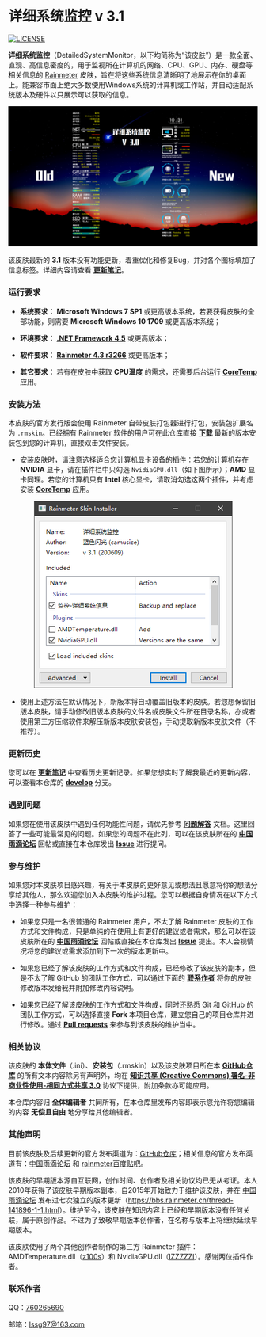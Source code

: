 详细系统监控 v 3.1
========

[![LICENSE](https://img.shields.io/badge/license-CC%20BY--NC--SA%203.0-orange.svg?logo=creative-commons&logoColor=white)](LICENSE.md)

**详细系统监控**（DetailedSystemMonitor，以下均简称为“该皮肤”）是一款全面、直观、高信息密度的，用于监视所在计算机的网络、CPU、GPU、内存、硬盘等相关信息的 [Rainmeter](https://www.rainmeter.net/) 皮肤，旨在将这些系统信息清晰明了地展示在你的桌面上。能兼容市面上绝大多数使用Windows系统的计算机或工作站，并自动适配系统版本及硬件以只展示可以获取的信息。

![详细系统监控 v3.0](https://raw.githubusercontent.com/Lssg97/DetailedSystemMonitor/master/Image/0.png)

该皮肤最新的 **3.1** 版本没有功能更新，着重优化和修复Bug，并对各个图标填加了信息标签。详细内容请查看 [**更新笔记**](https://github.com/Lssg97/DetailedSystemMonitor/blob/master/Document/History.md)。


### 运行要求

*  **系统要求：** **Microsoft Windows 7 SP1** 或更高版本系统，若要获得皮肤的全部功能，则需要 **Microsoft Windows 10 1709** 或更高版本系统；

*  **环境要求：** [**.NET Framework 4.5**](https://www.microsoft.com/zh-cn/download/details.aspx?id=30653) 或更高版本；

*  **软件要求：** [**Rainmeter 4.3 r3266**](https://www.rainmeter.net/) 或更高版本；

*  **其它要求：** 若有在皮肤中获取 **CPU温度** 的需求，还需要后台运行 [**CoreTemp**](https://www.alcpu.com/CoreTemp/) 应用。


### 安装方法

本皮肤的官方发行版会使用 Rainmeter 自带皮肤打包器进行打包，安装包扩展名为 `.rmskin`。已经拥有 Rainmeter 软件的用户可在此仓库直接 [**下载**](https://github.com/Lssg97/DetailedSystemMonitor/releases/download/v3.1/DetailedSystemMonitor_v_3.1.rmskin) 最新的版本安装包到您的计算机，直接双击文件安装。

*  安装皮肤时，请注意选择适合您计算机显卡设备的插件：若您的计算机存在 **NVIDIA** 显卡，请在插件栏中只勾选 `NvidiaGPU.dll`（如下图所示）；**AMD** 显卡同理。若您的计算机只有 **Intel** 核心显卡，请取消勾选这两个插件，并考虑安装 [**CoreTemp**](https://www.alcpu.com/CoreTemp/) 应用。

<p align="center"><img src="https://raw.githubusercontent.com/Lssg97/DetailedSystemMonitor/master/Image/3.png"></p>

*  使用上述方法在默认情况下，新版本将自动覆盖旧版本的皮肤。若您想保留旧版本皮肤，请手动修改旧版本皮肤的文件名或皮肤文件所在目录名称，亦或者使用第三方压缩软件来解压新版本皮肤安装包，手动提取新版本皮肤文件（不推荐）。


### 更新历史

您可以在 [**更新笔记**](https://github.com/Lssg97/DetailedSystemMonitor/blob/master/Document/History.md) 中查看历史更新记录。如果您想实时了解我最近的更新内容，可以查看本仓库的 [**develop**](https://github.com/Lssg97/DetailedSystemMonitor/tree/develop) 分支。


### 遇到问题

如果您在使用该皮肤中遇到任何功能性问题，请优先参考 [**问题解答**](https://github.com/Lssg97/DetailedSystemMonitor/blob/master/Document/Q&A.md) 文档。这里回答了一些可能最常见的问题。如果您的问题不在此列，可以在该皮肤所在的 [**中国雨滴论坛**](https://bbs.rainmeter.cn/thread-290033-1-1.html) 回帖或直接在本仓库发出 [**Issue**](https://github.com/Lssg97/DetailedSystemMonitor/issues/new) 进行提问。


### 参与维护

如果您对本皮肤项目感兴趣，有关于本皮肤的更好意见或想法且愿意将你的想法分享给其他人，那么欢迎您加入本皮肤的维护过程。您可以根据自身情况在以下方式中选择一种参与维护：

* 如果您只是一名很普通的 Rainmeter 用户，不太了解 Rainmeter 皮肤的工作方式和文件构成，只是单纯的在使用上有更好的建议或者需求，那么可以在该皮肤所在的 [**中国雨滴论坛**](https://bbs.rainmeter.cn/thread-290033-1-1.html) 回帖或直接在本仓库发出 [**Issue**](https://github.com/Lssg97/DetailedSystemMonitor/issues/new) 提出。本人会视情况将您的建议或需求添加到下一次的版本更新中。

* 如果您已经了解该皮肤的工作方式和文件构成，已经修改了该皮肤的副本，但是不太了解 GitHub 的团队工作方式，可以通过下面的 [**联系作者**](https://github.com/Lssg97/DetailedSystemMonitor#%E8%81%94%E7%B3%BB%E4%BD%9C%E8%80%85) 将你的皮肤修改版本发给我并附加修改内容说明。

* 如果您已经了解该皮肤的工作方式和文件构成，同时还熟悉 Git 和 GitHub 的团队工作方式，可以选择直接 **Fork** 本项目仓库，建立您自己的项目仓库并进行修改。通过 [**Pull requests**](https://github.com/Lssg97/DetailedSystemMonitor/compare) 来参与到该皮肤的维护当中。


### 相关协议

该皮肤的 **本体文件**（.ini）、**安装包**（.rmskin）以及该皮肤项目所在本 [**GitHub仓库**](https://github.com/Lssg97/DetailedSystemMonitor) 的所有文本内容除另有声明外，均在 [**知识共享 (Creative Commons) 署名-非商业性使用-相同方式共享 3.0**](https://github.com/Lssg97/DetailedSystemMonitor/blob/master/LICENSE.md) 协议下提供，附加条款亦可能应用。

本仓库内容归 **全体编辑者** 共同所有，在本仓库里发布内容即表示您允许将您编辑的内容 **无偿且自由** 地分享给其他编辑者。


### 其他声明

目前该皮肤及后续更新的官方发布渠道为：[GitHub仓库](https://github.com/Lssg97/DetailedSystemMonitor)；相关信息的官方发布渠道有：[中国雨滴论坛](https://bbs.rainmeter.cn/thread-290033-1-1.html) 和 [rainmeter百度贴吧](https://tieba.baidu.com/p/6690463464)。

该皮肤的早期版本源自互联网，创作时间、创作者及相关协议均已无从考证。本人2010年获得了该皮肤早期版本副本，自2015年开始致力于维护该皮肤，并在 [中国雨滴论坛](https://bbs.rainmeter.cn/) 发布过七次独立的版本更新（<https://bbs.rainmeter.cn/thread-141896-1-1.html>）。维护至今，该皮肤在知识内容上已经和早期版本没有任何关联，属于原创作品。不过为了致敬早期版本创作者，在名称与版本上将继续延续早期版本。

该皮肤使用了两个其他创作者制作的第三方 Rainmeter 插件：AMDTemperature.dll（[z100s](https://tieba.baidu.com/p/2221203992)）和 NvidiaGPU.dll（[IZZZZZI](https://tieba.baidu.com/p/3242119308)）。感谢两位插件作者。


### 联系作者

QQ：[760265690](https://wpa.qq.com/msgrd?v=3&uin=760265690&site=%E9%9B%A8%E6%BB%B4%E7%A4%BE%E5%8C%BA&menu=yes&from=discuz)

邮箱：lssg97@163.com

